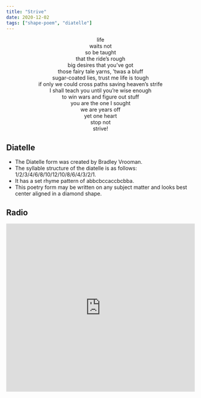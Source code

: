 ```yaml
---
title: "Strive"
date: 2020-12-02
tags: ["shape-poem", "diatelle"]
---
```


<div style = "text-align: center">

life\
waits not\
so be taught\
that the ride’s rough\
big desires that you’ve got\
those fairy tale yarns, ’twas a bluff\
sugar-coated lies, trust me life is tough\
if only we could cross paths saving heaven’s strife\
I shall teach you until you’re wise enough\
to win wars and figure out stuff\
you are the one I sought\
we are years off\
yet one heart\
stop not\
strive!
</div>

## Diatelle
+ The Diatelle form was created by Bradley Vrooman.
+ The syllable structure of the diatelle is as follows: 1/2/3/4/6/8/10/12/10/8/6/4/3/2/1.
+ It has a set rhyme pattern of abbcbccaccbcbba.
+ This poetry form may be written on any subject matter and looks best center aligned in a diamond shape.

## Radio
<iframe width="100%" height="450" src="https://www.youtube.com/embed/LmHmawgCAHg" title="YouTube video player" frameborder="0" allow="accelerometer; autoplay; clipboard-write; encrypted-media; gyroscope; picture-in-picture; web-share" allowfullscreen></iframe>
